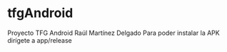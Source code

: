 # tfgAndroid
Proyecto TFG Android Raúl Martínez Delgado
Para poder instalar la APK dirígete a app/release
